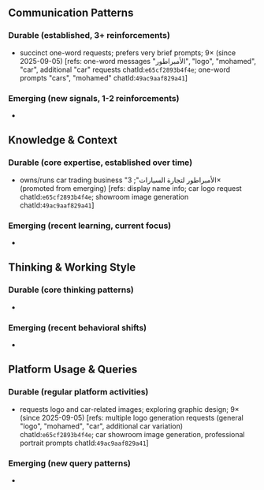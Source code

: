 ## Communication Patterns
### Durable (established, 3+ reinforcements)
- succinct one-word requests; prefers very brief prompts; 9× (since 2025-09-05) [refs: one-word messages "الأمبراطور", "logo", "mohamed", "car", additional "car" requests chatId:`e65cf2893b4f4e`; one-word prompts "cars", "mohamed" chatId:`49ac9aaf829a41`]

### Emerging (new signals, 1-2 reinforcements)
- 

## Knowledge & Context
### Durable (core expertise, established over time)
- owns/runs car trading business "الأمبراطور لتجارة السيارات"; 3× (promoted from emerging) [refs: display name info; car logo request chatId:`e65cf2893b4f4e`; showroom image generation chatId:`49ac9aaf829a41`]

### Emerging (recent learning, current focus)  
- 

## Thinking & Working Style
### Durable (core thinking patterns)
- 

### Emerging (recent behavioral shifts)
- 

## Platform Usage & Queries
### Durable (regular platform activities)
- requests logo and car-related images; exploring graphic design; 9× (since 2025-09-05) [refs: multiple logo generation requests (general "logo", "mohamed", "car", additional car variation) chatId:`e65cf2893b4f4e`; car showroom image generation, professional portrait prompts chatId:`49ac9aaf829a41`]

### Emerging (new query patterns)
- 